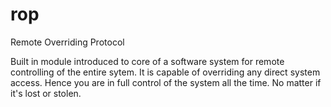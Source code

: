 # rop
Remote Overriding Protocol

Built in module introduced to core of a software system for remote controlling of the entire sytem. It is capable of overriding any direct system access. Hence you are in full control of the system all the time. No matter if it's lost or stolen. 
